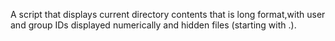 A script that displays current directory contents that is long format,with user and group IDs displayed numerically and hidden files (starting with .).

